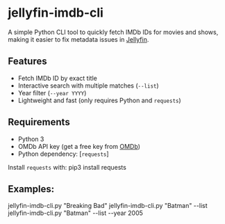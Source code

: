 # jellyfin-imdb-cli

A simple Python CLI tool to quickly fetch IMDb IDs for movies and shows, making it easier to fix metadata issues in [Jellyfin](https://jellyfin.org/).

## Features
- Fetch IMDb ID by exact title
- Interactive search with multiple matches (`--list`)
- Year filter (`--year YYYY`)
- Lightweight and fast (only requires Python and `requests`)

## Requirements
- Python 3
- OMDb API key (get a free key from [OMDb](https://www.omdbapi.com))
- Python dependency: [`requests`]

Install `requests` with:
pip3 install requests
## Examples:
  jellyfin-imdb-cli.py "Breaking Bad"
  jellyfin-imdb-cli.py "Batman" --list
  jellyfin-imdb-cli.py "Batman" --list --year 2005
